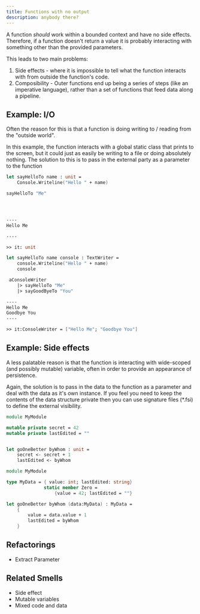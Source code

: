 ```yaml
---
title: Functions with no output
description: anybody there?
---
```


A function _should_ work within a bounded context and have no side effects.
Therefore, if a function doesn't return a value it is probably interacting with something other than the provided parameters.

This leads to two main problems:
1. Side effects - where it is impossible to tell what the function interacts with from outside the function's code.
2. Composibility - Outer functions end up being a series of steps (like an imperative language), rather than a set of functions that feed data along a pipeline.

## Example: I/O
Often the reason for this is that a function is doing writing to / reading from the "outside world".

In this example, the function interacts with a global static class that prints to the screen, but it could just as easily be writing to a file or doing absolutely nothing.  The solution to this is to pass in the external party as a parameter to the function

```fsharp
let sayHelloTo name : unit =
    Console.Writeline("Hello " + name)

sayHelloTo "Me"




----
Hello Me

----

>> it: unit
```

```fsharp
let sayHelloTo name console : TextWriter =
    console.Writeline("Hello " + name)
    console

 aConsoleWriter
    |> sayHelloTo "Me"
    |> sayGoodByeTo "You"

----
Hello Me
Goodbye You
----

>> it:ConsoleWriter = ["Hello Me"; "Goodbye You"]
```


## Example: Side effects
A less palatable reason is that the function is interacting with wide-scoped (and possibly mutable) variable, often in order to provide an appearance of persistence.

Again, the solution is to pass in the data to the function as a parameter and deal with the data as it's own instance.  If you feel you need to keep the contents of the data structure private then you can use signature files (*.fsi) to define the external visibility.

```fsharp
module MyModule

mutable private secret = 42
mutable private lastEdited = ""


let goOneBetter byWhom : unit =
    secret <- secret + 1
    lastEdited <- byWhom


```

```fsharp
module MyModule

type MyData = { value: int; lastEdited: string}
              static member Zero = 
                  {value = 42; lastEdited = ""}

let goOneBetter byWhom (data:MyData) : MyData =
    {
        value = data.value + 1
        lastEdited = byWhom
    }
```

## Refactorings
- Extract Parameter

## Related Smells
- Side effect
- Mutable variables
- Mixed code and data
